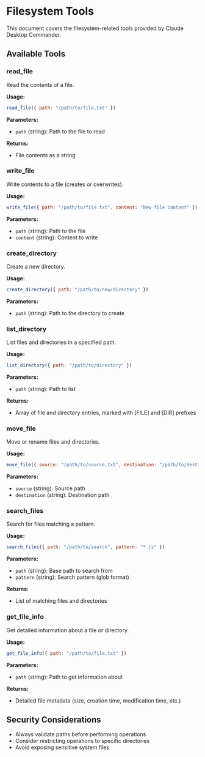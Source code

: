 # Filesystem Tools

This document covers the filesystem-related tools provided by Claude Desktop Commander.

## Available Tools

### read_file
Read the contents of a file.

**Usage:**
```javascript
read_file({ path: "/path/to/file.txt" })
```

**Parameters:**
- `path` (string): Path to the file to read

**Returns:**
- File contents as a string

### write_file
Write contents to a file (creates or overwrites).

**Usage:**
```javascript
write_file({ path: "/path/to/file.txt", content: "New file content" })
```

**Parameters:**
- `path` (string): Path to the file
- `content` (string): Content to write

### create_directory
Create a new directory.

**Usage:**
```javascript
create_directory({ path: "/path/to/new/directory" })
```

**Parameters:**
- `path` (string): Path to the directory to create

### list_directory
List files and directories in a specified path.

**Usage:**
```javascript
list_directory({ path: "/path/to/directory" })
```

**Parameters:**
- `path` (string): Path to list

**Returns:**
- Array of file and directory entries, marked with [FILE] and [DIR] prefixes

### move_file
Move or rename files and directories.

**Usage:**
```javascript
move_file({ source: "/path/to/source.txt", destination: "/path/to/destination.txt" })
```

**Parameters:**
- `source` (string): Source path
- `destination` (string): Destination path

### search_files
Search for files matching a pattern.

**Usage:**
```javascript
search_files({ path: "/path/to/search", pattern: "*.js" })
```

**Parameters:**
- `path` (string): Base path to search from
- `pattern` (string): Search pattern (glob format)

**Returns:**
- List of matching files and directories

### get_file_info
Get detailed information about a file or directory.

**Usage:**
```javascript
get_file_info({ path: "/path/to/file.txt" })
```

**Parameters:**
- `path` (string): Path to get information about

**Returns:**
- Detailed file metadata (size, creation time, modification time, etc.)

## Security Considerations

- Always validate paths before performing operations
- Consider restricting operations to specific directories
- Avoid exposing sensitive system files
